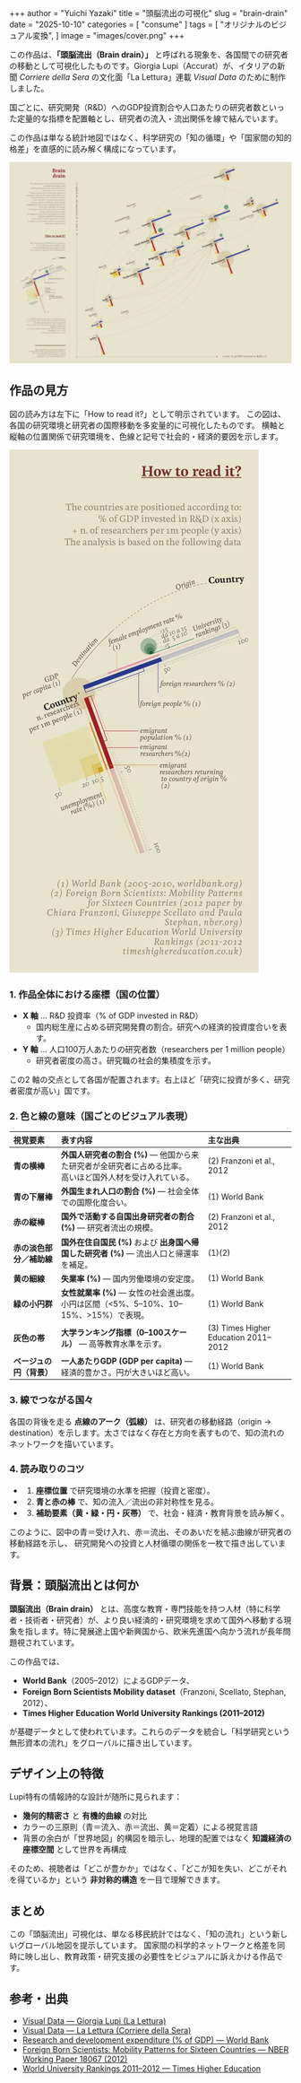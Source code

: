 +++
author = "Yuichi Yazaki"
title = "頭脳流出の可視化"
slug = "brain-drain"
date = "2025-10-10"
categories = [
    "consume"
]
tags = [
    "オリジナルのビジュアル変換",
]
image = "images/cover.png"
+++

この作品は、**「頭脳流出（Brain drain）」** と呼ばれる現象を、各国間での研究者の移動として可視化したものです。Giorgia Lupi（Accurat）が、イタリアの新聞 *Corriere della Sera* の文化面「La Lettura」連載 *Visual Data* のために制作しました。

国ごとに、研究開発（R&D）へのGDP投資割合や人口あたりの研究者数といった定量的な指標を配置軸とし、研究者の流入・流出関係を線で結んでいます。

この作品は単なる統計地図ではなく、科学研究の「知の循環」や「国家間の知的格差」を直感的に読み解く構成になっています。

<!--more-->

![頭脳流出の可視化](images/mainvisual.png)

## 作品の見方

図の読み方は左下に「How to read it?」として明示されています。
この図は、各国の研究環境と研究者の国際移動を多変量的に可視化したものです。
横軸と縦軸の位置関係で研究環境を、色線と記号で社会的・経済的要因を示します。

![凡例](images/legend.png)

### 1. 作品全体における座標（国の位置）

- **X 軸** ... R&D 投資率（% of GDP invested in R&D）
    - 国内総生産に占める研究開発費の割合。研究への経済的投資度合いを表す。
- **Y 軸** ... 人口100万人あたりの研究者数（researchers per 1 million people）
    - 研究者密度の高さ。研究職の社会的集積度を示す。

この2 軸の交点として各国が配置されます。右上ほど「研究に投資が多く、研究者密度が高い」国です。



### 2. 色と線の意味（国ごとのビジュアル表現）


| 視覚要素 | 表す内容 | 主な出典 |
|:--|:--|:--|
| **青の横棒** | **外国人研究者の割合 (%)** — 他国から来た研究者が全研究者に占める比率。<br>高いほど国外人材を受け入れている。 | (2) Franzoni et al., 2012 |
| **青の下層棒** | **外国生まれ人口の割合 (%)** — 社会全体での国際化度合い。 | (1) World Bank |
| **赤の縦棒** | **国外で活動する自国出身研究者の割合 (%)** — 研究者流出の規模。 | (2) Franzoni et al., 2012 |
| **赤の淡色部分／補助線** | **国外在住自国民 (%)** および **出身国へ帰国した研究者 (%)** — 流出人口と帰還率を補足。 | (1)(2) |
| **黄の細線** | **失業率 (%)** — 国内労働環境の安定度。 | (1) World Bank |
| **緑の小円群** | **女性就業率 (%)** — 女性の社会進出度。<br>小円は区間（\<5%、5–10%、10–15%、\>15%）で表現。 | (1) World Bank |
| **灰色の帯** | **大学ランキング指標（0–100スケール）** — 高等教育水準を示す。 | (3) Times Higher Education 2011–2012 |
| **ベージュの円（背景）** | **一人あたりGDP (GDP per capita)** — 経済的豊かさ。円が大きいほど高い。 | (1) World Bank |



### 3. 線でつながる国々

各国の背後を走る **点線のアーク（弧線）** は、研究者の移動経路（origin → destination）を示します。太さではなく存在と方向を表すもので、知の流れのネットワークを描いています。



### 4. 読み取りのコツ

- 1. **座標位置** で研究環境の水準を把握（投資と密度）。
- 2. **青と赤の棒** で、知の流入／流出の非対称性を見る。
- 3. **補助要素（黄・緑・円・灰帯）** で、社会・経済・教育背景を読み解く。



このように、図中の青＝受け入れ、赤＝流出、そのあいだを結ぶ曲線が研究者の移動経路を示し、
研究開発への投資と人材循環の関係を一枚で描き出しています。



## 背景：頭脳流出とは何か

**頭脳流出（Brain drain）** とは、高度な教育・専門技能を持つ人材（特に科学者・技術者・研究者）が、より良い経済的・研究環境を求めて国外へ移動する現象を指します。特に発展途上国や新興国から、欧米先進国へ向かう流れが長年問題視されています。

この作品では、  
- **World Bank**（2005–2012）によるGDPデータ、  
- **Foreign Born Scientists Mobility dataset**（Franzoni, Scellato, Stephan, 2012）、  
- **Times Higher Education World University Rankings (2011–2012)**

が基礎データとして使われています。これらのデータを統合し「科学研究という無形資本の流れ」をグローバルに描き出しています。



## デザイン上の特徴
Lupi特有の情報詩的な設計が随所に見られます：

- **幾何的精密さ** と **有機的曲線** の対比  
- カラーの三原則（青＝流入、赤＝流出、黄＝定着）による視覚言語  
- 背景の余白が「世界地図」的構図を暗示し、地理的配置ではなく **知識経済の座標空間** として世界を再構成

そのため、視聴者は「どこが豊かか」ではなく、「どこが知を失い、どこがそれを得ているか」という **非対称的構造** を一目で理解できます。



## まとめ

この「頭脳流出」可視化は、単なる移民統計ではなく、「知の流れ」という新しいグローバル地図を提示しています。
国家間の科学的ネットワークと格差を同時に映し出し、教育政策・研究支援の必要性をビジュアルに訴えかける作品です。  



## 参考・出典

- [Visual Data — Giorgia Lupi (La Lettura)](https://giorgialupi.com/lalettura)
- [Visual Data — La Lettura (Corriere della Sera)](https://www.corriere.it/la-lettura/infografiche-visual-data/)
- [Research and development expenditure (% of GDP) — World Bank](https://data.worldbank.org/indicator/GB.XPD.RSDV.GD.ZS)
- [Foreign Born Scientists: Mobility Patterns for Sixteen Countries — NBER Working Paper 18067 (2012)](https://www.nber.org/papers/w18067)
- [World University Rankings 2011–2012 — Times Higher Education](https://www.timeshighereducation.com/world-university-rankings/2012/world-ranking)
